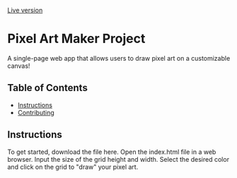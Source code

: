 [Live version](https://apk29.github.io/pixelArtMaker/.)


# Pixel Art Maker Project
 A single-page web app that allows users to draw pixel art on a customizable canvas! 

## Table of Contents

* [Instructions](#instructions)
* [Contributing](#contributing)

## Instructions

To get started, download the file here. Open the index.html file in a web browser. Input the size of the grid height and width. Select the desired color and click on the grid to "draw" your pixel art.


